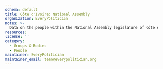 ```yaml
---
schema: default
title: Côte d'Ivoire: National Assembly
organization: EveryPolitician
notes: >-
  Data on the people within the National Assembly legislature of Côte d'Ivoire.
resources:
license: ''
category:
  - Groups & Bodies
  - People
maintainer: EveryPolitician
maintainer_email: team@everypolitician.org
---
```


